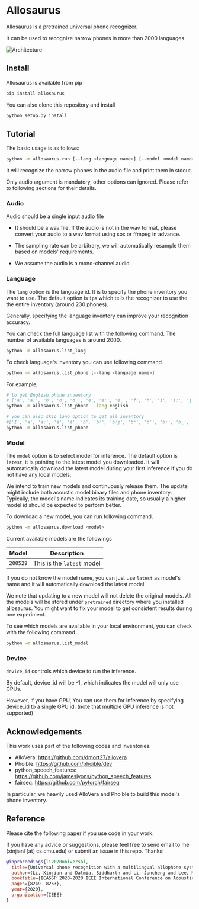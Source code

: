 # Allosaurus
Allosaurus is a pretrained universal phone recognizer. 

It can be used to recognize narrow phones in more than 2000 languages.

![Architecture](arch.png?raw=true "Architecture")

## Install
Allosaurus is available from pip
```bash
pip install allosaurus
```
 
You can also clone this repository and install 
```bash
python setup.py install
```

## Tutorial
The basic usage is as follows:
 
```bash
python -m allosaurus.run [--lang <language name>] [--model <model name>] [--device_id <gpu_id>] -i <audio>
```
It will recognize the narrow phones in the audio file and print them in stdout.

Only audio argument is mandatory, other options can ignored. Please refer to following sections for their details. 

### Audio
Audio should be a single input audio file

* It should be a wav file. If the audio is not in the wav format, please convert your audio to a wav format using sox or ffmpeg in advance.

* The sampling rate can be arbitrary, we will automatically resample them based on models' requirements.

* We assume the audio is a mono-channel audio.

### Language
The `lang` option is the language id. It is to specify the phone inventory you want to use.
The default option is `ipa` which tells the recognizer to use the the entire inventory (around 230 phones).

Generally, specifying the language inventory can improve your recognition accuracy.

You can check the full language list with the following command. The number of available languages is around 2000. 
```bash
python -m allosaurus.list_lang
```

To check language's inventory you can use following command
```bash
python -m allosaurus.list_phone [--lang <language name>]
```

For example,
```bash
# to get English phone inventory
# ['a', 'aː', 'b', 'd', 'd̠', 'e', 'eː', 'e̞', 'f', 'h', 'i', 'iː', 'j', 'k', 'kʰ', 'l', 'm', 'n', 'o', 'oː', 'p', 'pʰ', 'r', 's', 't', 'tʰ', 't̠', 'u', 'uː', 'v', 'w', 'x', 'z', 'æ', 'ð', 'øː', 'ŋ', 'ɐ', 'ɐː', 'ɑ', 'ɑː', 'ɒ', 'ɒː', 'ɔ', 'ɔː', 'ɘ', 'ə', 'əː', 'ɛ', 'ɛː', 'ɜː', 'ɡ', 'ɪ', 'ɪ̯', 'ɯ', 'ɵː', 'ɹ', 'ɻ', 'ʃ', 'ʉ', 'ʉː', 'ʊ', 'ʌ', 'ʍ', 'ʒ', 'ʔ', 'θ']
python -m allosaurus.list_phone --lang english

# you can also skip lang option to get all inventory
#['I', 'a', 'aː', 'ã', 'ă', 'b', 'bʲ', 'bʲj', 'bʷ', 'bʼ', 'bː', 'b̞', 'b̤', 'b̥', 'c', 'd', 'dʒ', 'dʲ', 'dː', 'd̚', 'd̥', 'd̪', 'd̯', 'd͡z', 'd͡ʑ', 'd͡ʒ', 'd͡ʒː', 'd͡ʒ̤', 'e', 'eː', 'e̞', 'f', 'fʲ', 'fʷ', 'fː', 'g', 'gʲ', 'gʲj', 'gʷ', 'gː', 'h', 'hʷ', 'i', 'ij', 'iː', 'i̞', 'i̥', 'i̯', 'j', 'k', 'kx', 'kʰ', 'kʲ', 'kʲj', 'kʷ', 'kʷʼ', 'kʼ', 'kː', 'k̟ʲ', 'k̟̚', 'k͡p̚', 'l', 'lʲ', 'lː', 'l̪', 'm', 'mʲ', 'mʲj', 'mʷ', 'mː', 'n', 'nj', 'nʲ', 'nː', 'n̪', 'n̺', 'o', 'oː', 'o̞', 'o̥', 'p', 'pf', 'pʰ', 'pʲ', 'pʲj', 'pʷ', 'pʷʼ', 'pʼ', 'pː', 'p̚', 'q', 'r', 'rː', 's', 'sʲ', 'sʼ', 'sː', 's̪', 't', 'ts', 'tsʰ', 'tɕ', 'tɕʰ', 'tʂ', 'tʂʰ', 'tʃ', 'tʰ', 'tʲ', 'tʷʼ', 'tʼ', 'tː', 't̚', 't̪', 't̪ʰ', 't̪̚', 't͡s', 't͡sʼ', 't͡ɕ', 't͡ɬ', 't͡ʃ', 't͡ʃʲ', 't͡ʃʼ', 't͡ʃː', 'u', 'uə', 'uː', 'u͡w', 'v', 'vʲ', 'vʷ', 'vː', 'v̞', 'v̞ʲ', 'w', 'x', 'x̟ʲ', 'y', 'z', 'zj', 'zʲ', 'z̪', 'ä', 'æ', 'ç', 'çj', 'ð', 'ø', 'ŋ', 'ŋ̟', 'ŋ͡m', 'œ', 'œ̃', 'ɐ', 'ɐ̞', 'ɑ', 'ɑ̱', 'ɒ', 'ɓ', 'ɔ', 'ɔ̃', 'ɕ', 'ɕː', 'ɖ̤', 'ɗ', 'ə', 'ɛ', 'ɛ̃', 'ɟ', 'ɡ', 'ɡʲ', 'ɡ̤', 'ɡ̥', 'ɣ', 'ɣj', 'ɤ', 'ɤɐ̞', 'ɤ̆', 'ɥ', 'ɦ', 'ɨ', 'ɪ', 'ɫ', 'ɯ', 'ɯ̟', 'ɯ̥', 'ɰ', 'ɱ', 'ɲ', 'ɳ', 'ɴ', 'ɵ', 'ɸ', 'ɹ', 'ɹ̩', 'ɻ', 'ɻ̩', 'ɽ', 'ɾ', 'ɾj', 'ɾʲ', 'ɾ̠', 'ʀ', 'ʁ', 'ʁ̝', 'ʂ', 'ʃ', 'ʃʲː', 'ʃ͡ɣ', 'ʈ', 'ʉ̞', 'ʊ', 'ʋ', 'ʋʲ', 'ʌ', 'ʎ', 'ʏ', 'ʐ', 'ʑ', 'ʒ', 'ʒ͡ɣ', 'ʔ', 'ʝ', 'ː', 'β', 'β̞', 'θ', 'χ', 'ә', 'ḁ']
python -m allosaurus.list_phone
```


### Model
The `model` option is to select model for inference.
The default option is `latest`, it is pointing to the latest model you downloaded. 
It will automatically download the latest model during your first inference if you do not have any local models. 


We intend to train new models and continuously release them. The update might include both acoustic model binary files and phone inventory. 
Typically, the model's name indicates its training date, so usually a higher model id should be expected to perform better.

To download a new model, you can run following command.

```bash
python -m allosaurus.download <model>
``` 

Current available models are the followings

| Model | Description |
| --- | --- |
| `200529` | This is the `latest` model |

If you do not know the model name, 
you can just use `latest` as model's name and it will automatically download the latest model.

We note that updating to a new model will not delete the original models. All the models will be stored under `pretrained` directory where you installed allosaurus.
You might want to fix your model to get consistent results during one experiment.  

To see which models are available in your local environment, you can check with the following command
```bash
python -m allosaurus.list_model
```

### Device
`device_id` controls which device to run the inference.

By default, device_id will be -1, which indicates the model will only use CPUs.  

However, if you have GPU, You can use them for inference by specifying device_id to a single GPU id. (note that multiple GPU inference is not supported)


## Acknowledgements
This work uses part of the following codes and inventories.
* AlloVera: https://github.com/dmort27/allovera
* Phoible: https://github.com/phoible/dev
* python_speech_features: https://github.com/jameslyons/python_speech_features
* fairseq: https://github.com/pytorch/fairseq

In particular, we heavily used AlloVera and Phoible to build this model's phone inventory.  

## Reference
Please cite the following paper if you use code in  your work.

If you have any advice or suggestions, please feel free to send email to me (xinjianl [at] cs.cmu.edu) or submit an issue in this repo. Thanks!    

```BibTex
@inproceedings{li2020universal,
  title={Universal phone recognition with a multilingual allophone system},
  author={Li, Xinjian and Dalmia, Siddharth and Li, Juncheng and Lee, Matthew and Littell, Patrick and Yao, Jiali and Anastasopoulos, Antonios and Mortensen, David R and Neubig, Graham and Black, Alan W and others},
  booktitle={ICASSP 2020-2020 IEEE International Conference on Acoustics, Speech and Signal Processing (ICASSP)},
  pages={8249--8253},
  year={2020},
  organization={IEEE}
}
```